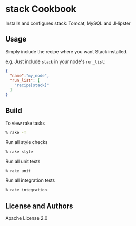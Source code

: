 stack Cookbook
===============
Installs and configures stack: Tomcat, MySQL and JHipster

Usage
-----
Simply include the recipe where you want Stack installed.

e.g.
Just include `stack` in your node's `run_list`:

```json
{
  "name":"my_node",
  "run_list": [
    "recipe[stack]"
  ]
}
```

Build
-----

To view rake tasks
```bash
% rake -T
```

Run all style checks
```bash
% rake style
```

Run all unit tests
```bash
% rake unit
```

Run all integration tests
```bash
% rake integration
```

License and Authors
-------------------
Apache License 2.0
